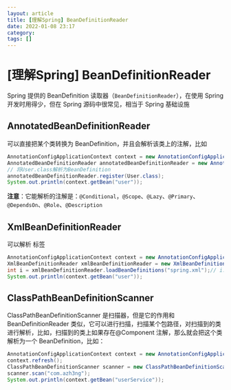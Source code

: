 ```yaml
---
layout: article  
title: [理解Spring] BeanDefinitionReader  
date: 2022-01-08 23:17  
category:  
tags: []  
---
```


# [理解Spring] BeanDefinitionReader

Spring 提供的 BeanDefinition 读取器（`BeanDefinitionReader`），在使用 Spring 开发时用得少，但在 Spring 源码中很常见，相当于 Spring 基础设施

## AnnotatedBeanDefinitionReader

可以直接把某个类转换为 BeanDefinition，并且会解析该类上的注解，比如
```java
AnnotationConfigApplicationContext context = new AnnotationConfigApplicationContext(AppConfig.class);
AnnotatedBeanDefinitionReader annotatedBeanDefinitionReader = new AnnotatedBeanDefinitionReader(context);
// 将User.class解析为BeanDefinition
annotatedBeanDefinitionReader.register(User.class);
System.out.println(context.getBean("user"));
```
**注意**：它能解析的注解是：`@Conditional`，`@Scope`、`@Lazy`、`@Primary`、`@DependsOn`、`@Role`、`@Description`

## XmlBeanDefinitionReader

可以解析 <bean/> 标签
```java
AnnotationConfigApplicationContext context = new AnnotationConfigApplicationContext(AppConfig.class);
XmlBeanDefinitionReader xmlBeanDefinitionReader = new XmlBeanDefinitionReader(context);
int i = xmlBeanDefinitionReader.loadBeanDefinitions("spring.xml");// i: 解析得到的 Bean 数量
System.out.println(context.getBean("user"));
```

## ClassPathBeanDefinitionScanner

ClassPathBeanDefinitionScanner 是扫描器，但是它的作用和 BeanDefinitionReader 类似，它可以进行扫描，扫描某个包路径，对扫描到的类进行解析，比如，扫描到的类上如果存在@Component 注解，那么就会把这个类解析为一个 BeanDefinition，比如：
```java
AnnotationConfigApplicationContext context = new AnnotationConfigApplicationContext();
context.refresh();
ClassPathBeanDefinitionScanner scanner = new ClassPathBeanDefinitionScanner(context);
scanner.scan("com.azh3ng");
System.out.println(context.getBean("userService"));
```